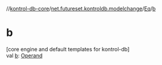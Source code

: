 //[kontrol-db-core](../../../index.md)/[net.futureset.kontroldb.modelchange](../index.md)/[Eq](index.md)/[b](b.md)

# b

[core engine and default templates for kontrol-db]\
val [b](b.md): [Operand](../-operand/index.md)
